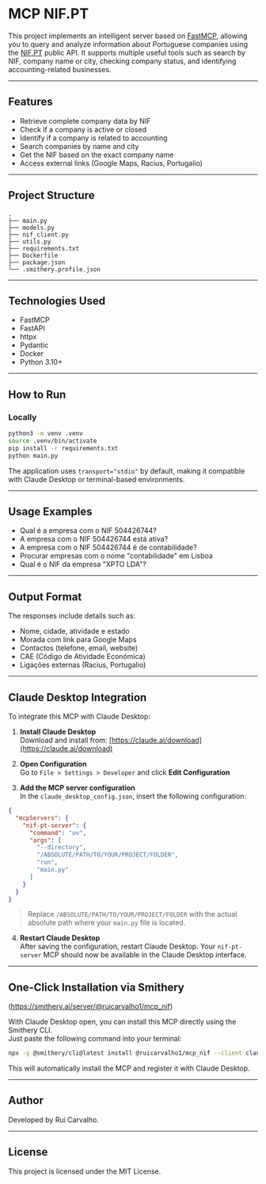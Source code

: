 # MCP NIF.PT

This project implements an intelligent server based on [FastMCP](https://github.com/antero-ferreira/fastmcp), allowing you to query and analyze information about Portuguese companies using the [NIF.PT](https://www.nif.pt/) public API. It supports multiple useful tools such as search by NIF, company name or city, checking company status, and identifying accounting-related businesses.

---

## Features

- Retrieve complete company data by NIF
- Check if a company is active or closed
- Identify if a company is related to accounting
- Search companies by name and city
- Get the NIF based on the exact company name
- Access external links (Google Maps, Racius, Portugalio)

---

## Project Structure

```
.
├── main.py                   
├── models.py                
├── nif_client.py             
├── utils.py                
├── requirements.txt          
├── Dockerfile              
├── package.json             
└── .smithery.profile.json    
```

---

## Technologies Used

- FastMCP
- FastAPI
- httpx
- Pydantic
- Docker
- Python 3.10+

---

## How to Run

### Locally

```bash
python3 -m venv .venv
source .venv/bin/activate
pip install -r requirements.txt
python main.py
```

The application uses `transport="stdio"` by default, making it compatible with Claude Desktop or terminal-based environments.

---

## Usage Examples

- Qual é a empresa com o NIF 504426744?
- A empresa com o NIF 504426744 está ativa?
- A empresa com o NIF 504426744 é de contabilidade?
- Procurar empresas com o nome "contabilidade" em Lisboa
- Qual é o NIF da empresa "XPTO LDA"?

---

## Output Format

The responses include details such as:

- Nome, cidade, atividade e estado
- Morada com link para Google Maps
- Contactos (telefone, email, website)
- CAE (Código de Atividade Económica)
- Ligações externas (Racius, Portugalio)

---

## Claude Desktop Integration

To integrate this MCP with Claude Desktop:

1. **Install Claude Desktop**  
   Download and install from: [https://claude.ai/download](https://claude.ai/download)

2. **Open Configuration**  
   Go to `File > Settings > Developer` and click **Edit Configuration**

3. **Add the MCP server configuration**  
   In the `claude_desktop_config.json`, insert the following configuration:

```json
{
  "mcpServers": {
    "nif-pt-server": {
      "command": "uv",
      "args": [
        "--directory",
        "/ABSOLUTE/PATH/TO/YOUR/PROJECT/FOLDER",
        "run",
        "main.py"
      ]
    }
  }
}
```

> Replace `/ABSOLUTE/PATH/TO/YOUR/PROJECT/FOLDER` with the actual absolute path where your `main.py` file is located.

4. **Restart Claude Desktop**  
   After saving the configuration, restart Claude Desktop. Your `nif-pt-server` MCP should now be available in the Claude Desktop interface.

---


## One-Click Installation via Smithery
(https://smithery.ai/server/@ruicarvalho1/mcp_nif)

With Claude Desktop open, you can install this MCP directly using the Smithery CLI.  
Just paste the following command into your terminal:

```bash
npx -y @smithery/cli@latest install @ruicarvalho1/mcp_nif --client claude
```

This will automatically install the MCP and register it with Claude Desktop.

---

## Author

Developed by Rui Carvalho.

---

## License

This project is licensed under the MIT License.

